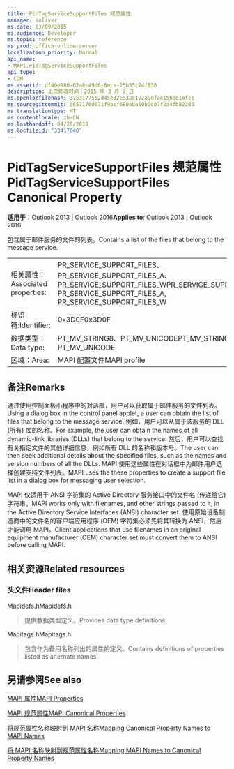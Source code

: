 ```yaml
---
title: PidTagServiceSupportFiles 规范属性
manager: soliver
ms.date: 03/09/2015
ms.audience: Developer
ms.topic: reference
ms.prod: office-online-server
localization_priority: Normal
api_name:
- MAPI.PidTagServiceSupportFiles
api_type:
- COM
ms.assetid: df4be986-62a8-49d6-8eca-25b55c74f830
description: 上次修改时间：2015 年 3 月 9 日
ms.openlocfilehash: 3753177552d45e32e53ae192a9dfae15b601afcc
ms.sourcegitcommit: 8657170d071f9bcf680aba50b9c07f2a4fb82283
ms.translationtype: MT
ms.contentlocale: zh-CN
ms.lasthandoff: 04/28/2019
ms.locfileid: "33417040"
---
```

# <a name="pidtagservicesupportfiles-canonical-property"></a><span data-ttu-id="e9dc4-103">PidTagServiceSupportFiles 规范属性</span><span class="sxs-lookup"><span data-stu-id="e9dc4-103">PidTagServiceSupportFiles Canonical Property</span></span>

  
  
<span data-ttu-id="e9dc4-104">**适用于**：Outlook 2013 | Outlook 2016</span><span class="sxs-lookup"><span data-stu-id="e9dc4-104">**Applies to**: Outlook 2013 | Outlook 2016</span></span> 
  
<span data-ttu-id="e9dc4-105">包含属于邮件服务的文件的列表。</span><span class="sxs-lookup"><span data-stu-id="e9dc4-105">Contains a list of the files that belong to the message service.</span></span>
  
|||
|:-----|:-----|
|<span data-ttu-id="e9dc4-106">相关属性：</span><span class="sxs-lookup"><span data-stu-id="e9dc4-106">Associated properties:</span></span>  <br/> |<span data-ttu-id="e9dc4-107">PR_SERVICE_SUPPORT_FILES、PR_SERVICE_SUPPORT_FILES_A、PR_SERVICE_SUPPORT_FILES_W</span><span class="sxs-lookup"><span data-stu-id="e9dc4-107">PR_SERVICE_SUPPORT_FILES, PR_SERVICE_SUPPORT_FILES_A, PR_SERVICE_SUPPORT_FILES_W</span></span>  <br/> |
|<span data-ttu-id="e9dc4-108">标识符:</span><span class="sxs-lookup"><span data-stu-id="e9dc4-108">Identifier:</span></span>  <br/> |<span data-ttu-id="e9dc4-109">0x3D0F</span><span class="sxs-lookup"><span data-stu-id="e9dc4-109">0x3D0F</span></span>  <br/> |
|<span data-ttu-id="e9dc4-110">数据类型：</span><span class="sxs-lookup"><span data-stu-id="e9dc4-110">Data type:</span></span>  <br/> |<span data-ttu-id="e9dc4-111">PT_MV_STRING8、PT_MV_UNICODE</span><span class="sxs-lookup"><span data-stu-id="e9dc4-111">PT_MV_STRING8, PT_MV_UNICODE</span></span>  <br/> |
|<span data-ttu-id="e9dc4-112">区域：</span><span class="sxs-lookup"><span data-stu-id="e9dc4-112">Area:</span></span>  <br/> |<span data-ttu-id="e9dc4-113">MAPI 配置文件</span><span class="sxs-lookup"><span data-stu-id="e9dc4-113">MAPI profile</span></span>  <br/> |
   
## <a name="remarks"></a><span data-ttu-id="e9dc4-114">备注</span><span class="sxs-lookup"><span data-stu-id="e9dc4-114">Remarks</span></span>

<span data-ttu-id="e9dc4-115">通过使用控制面板小程序中的对话框，用户可以获取属于邮件服务的文件列表。</span><span class="sxs-lookup"><span data-stu-id="e9dc4-115">Using a dialog box in the control panel applet, a user can obtain the list of files that belong to the message service.</span></span> <span data-ttu-id="e9dc4-116">例如，用户可以从属于该服务的 DLL (所有) 库的名称。</span><span class="sxs-lookup"><span data-stu-id="e9dc4-116">For example, the user can obtain the names of all dynamic-link libraries (DLLs) that belong to the service.</span></span> <span data-ttu-id="e9dc4-117">然后，用户可以查找有关指定文件的其他详细信息，例如所有 DLL 的名称和版本号。</span><span class="sxs-lookup"><span data-stu-id="e9dc4-117">The user can then seek additional details about the specified files, such as the names and version numbers of all the DLLs.</span></span> <span data-ttu-id="e9dc4-118">MAPI 使用这些属性在对话框中为邮件用户选择创建支持文件列表。</span><span class="sxs-lookup"><span data-stu-id="e9dc4-118">MAPI uses the these properties to create a support file list in a dialog box for messaging user selection.</span></span>
  
<span data-ttu-id="e9dc4-119">MAPI 仅适用于 ANSI 字符集的 Active Directory 服务接口中的文件名 (传递给它) 字符串。</span><span class="sxs-lookup"><span data-stu-id="e9dc4-119">MAPI works only with filenames, and other strings passed to it, in the Active Directory Service Interfaces (ANSI) character set.</span></span> <span data-ttu-id="e9dc4-120">使用原始设备制造商中的文件名的客户端应用程序 (OEM) 字符集必须先将其转换为 ANSI，然后才能调用 MAPI。</span><span class="sxs-lookup"><span data-stu-id="e9dc4-120">Client applications that use filenames in an original equipment manufacturer (OEM) character set must convert them to ANSI before calling MAPI.</span></span>
  
## <a name="related-resources"></a><span data-ttu-id="e9dc4-121">相关资源</span><span class="sxs-lookup"><span data-stu-id="e9dc4-121">Related resources</span></span>

### <a name="header-files"></a><span data-ttu-id="e9dc4-122">头文件</span><span class="sxs-lookup"><span data-stu-id="e9dc4-122">Header files</span></span>

<span data-ttu-id="e9dc4-123">Mapidefs.h</span><span class="sxs-lookup"><span data-stu-id="e9dc4-123">Mapidefs.h</span></span>
  
> <span data-ttu-id="e9dc4-124">提供数据类型定义。</span><span class="sxs-lookup"><span data-stu-id="e9dc4-124">Provides data type definitions.</span></span>
    
<span data-ttu-id="e9dc4-125">Mapitags.h</span><span class="sxs-lookup"><span data-stu-id="e9dc4-125">Mapitags.h</span></span>
  
> <span data-ttu-id="e9dc4-126">包含作为备用名称列出的属性的定义。</span><span class="sxs-lookup"><span data-stu-id="e9dc4-126">Contains definitions of properties listed as alternate names.</span></span>
    
## <a name="see-also"></a><span data-ttu-id="e9dc4-127">另请参阅</span><span class="sxs-lookup"><span data-stu-id="e9dc4-127">See also</span></span>



[<span data-ttu-id="e9dc4-128">MAPI 属性</span><span class="sxs-lookup"><span data-stu-id="e9dc4-128">MAPI Properties</span></span>](mapi-properties.md)
  
[<span data-ttu-id="e9dc4-129">MAPI 规范属性</span><span class="sxs-lookup"><span data-stu-id="e9dc4-129">MAPI Canonical Properties</span></span>](mapi-canonical-properties.md)
  
[<span data-ttu-id="e9dc4-130">将规范属性名称映射到 MAPI 名称</span><span class="sxs-lookup"><span data-stu-id="e9dc4-130">Mapping Canonical Property Names to MAPI Names</span></span>](mapping-canonical-property-names-to-mapi-names.md)
  
[<span data-ttu-id="e9dc4-131">将 MAPI 名称映射到规范属性名称</span><span class="sxs-lookup"><span data-stu-id="e9dc4-131">Mapping MAPI Names to Canonical Property Names</span></span>](mapping-mapi-names-to-canonical-property-names.md)

